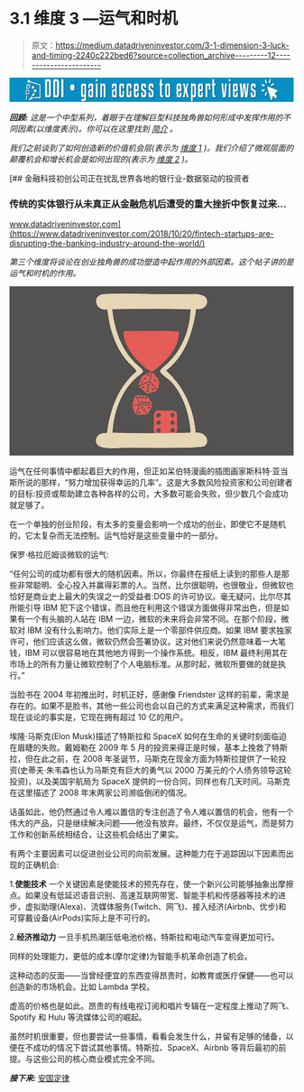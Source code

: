 # 3.1 维度 3 —运气和时机

> 原文：<https://medium.datadriveninvestor.com/3-1-dimension-3-luck-and-timing-2240c222bed6?source=collection_archive---------12----------------------->

[![](img/d97e71da7da0eb242d8b6a73b11bdda7.png)](http://www.track.datadriveninvestor.com/1B9E)

***回顾:*** *这是一个中型系列，着眼于在理解巨型科技独角兽如何形成中发挥作用的不同因素(以维度表示)。你可以在这里找到* [*简介*](https://medium.com/datadriveninvestor/intro-tech-startup-unicorns-be40ed9ff9c9) *。*

*我们之前谈到了如何创造新的价值机会层(表示为* [*维度 1*](https://medium.com/datadriveninvestor/dimension-1-value-creation-opportunity-at-macro-level-b205a8f05561) *)。我们介绍了微观层面的颠覆机会和增长机会是如何出现的(表示为* [*维度 2*](https://medium.com/datadriveninvestor/dimension-2-disruption-opportunity-at-micro-level-and-growth-e37f078544eb) *)。*

[](https://www.datadriveninvestor.com/2018/10/20/fintech-startups-are-disrupting-the-banking-industry-around-the-world/) [## 金融科技初创公司正在扰乱世界各地的银行业-数据驱动的投资者

### 传统的实体银行从未真正从金融危机后遭受的重大挫折中恢复过来…

www.datadriveninvestor.com](https://www.datadriveninvestor.com/2018/10/20/fintech-startups-are-disrupting-the-banking-industry-around-the-world/) 

*第三个维度将谈论在创业独角兽的成功塑造中起作用的外部因素。这个帖子讲的是运气和时机的作用。*

![](img/f7ec65d0895d00a843a60cc361467a35.png)

运气在任何事情中都起着巨大的作用，但正如呆伯特漫画的插图画家斯科特·亚当斯所说的那样，“努力增加获得幸运的几率”。这是大多数风险投资家和公司创建者的目标:投资或帮助建立各种各样的公司，大多数可能会失败，但少数几个会成功就足够了。

在一个单独的创业阶段，有太多的变量会影响一个成功的创业，即使它不是随机的，它太复杂而无法控制。运气恰好是这些变量中的一部分。

保罗·格拉厄姆谈微软的运气:

“任何公司的成功都有很大的随机因素。所以，你最终在报纸上读到的那些人是那些非常聪明、全心投入并赢得彩票的人。当然，比尔很聪明，也很敬业，但微软也恰好是商业史上最大的失误之一的受益者:DOS 的许可协议。毫无疑问，比尔尽其所能引导 IBM 犯下这个错误，而且他在利用这个错误方面做得非常出色，但是如果有一个有头脑的人站在 IBM 一边，微软的未来将会非常不同。在那个阶段，微软对 IBM 没有什么影响力。他们实际上是一个零部件供应商。如果 IBM 要求独家许可，他们应该这么做，微软仍然会签署协议。这对他们来说仍然意味着一大笔钱，IBM 可以很容易地在其他地方得到一个操作系统。相反，IBM 最终利用其在市场上的所有力量让微软控制了个人电脑标准。从那时起，微软所要做的就是执行。”

当脸书在 2004 年初推出时，时机正好，感谢像 Friendster 这样的前辈，需求是存在的。如果不是脸书，其他一些公司也会以自己的方式来满足这种需求，而我们现在谈论的事实是，它现在拥有超过 10 亿的用户。

埃隆·马斯克(Elon Musk)描述了特斯拉和 SpaceX 如何在生命的关键时刻面临迫在眉睫的失败。戴姆勒在 2009 年 5 月的投资来得正是时候，基本上挽救了特斯拉，但在此之前，在 2008 年圣诞节，马斯克在现金方面为特斯拉提供了一轮投资(史蒂夫·朱韦森也认为马斯克有巨大的勇气以 2000 万美元的个人债务领导这轮投资)，以及美国宇航局为 SpaceX 提供的一份合同，同样也有几天时间。马斯克在这里描述了 2008 年末两家公司濒临倒闭的情况。

话虽如此，他仍然通过令人难以置信的专注创造了令人难以置信的机会，他有一个伟大的产品，只是继续解决问题——他没有放弃。最终，不仅仅是运气，而是努力工作和创新系统相结合，让这些机会结出了果实。

有两个主要因素可以促进创业公司的向前发展。这种能力在于追踪因以下因素而出现的正确机会:

1.**使能技术**
一个关键因素是使能技术的预先存在，使一个新兴公司能够抽象出摩擦点。如果没有低延迟语音识别、高速互联网带宽、智能手机和传感器等技术的进步，虚拟助理(Alexa)、流媒体服务(Twitch、网飞)、接入经济(Airbnb、优步)和可穿戴设备(AirPods)实际上是不可行的。

2.**经济推动力**
一旦手机热潮压低电池价格，特斯拉和电动汽车变得更加可行。

同样的处理能力，更低的成本(摩尔定律)为智能手机革命创造了机会。

这种动态的反面——当曾经便宜的东西变得昂贵时，如教育或医疗保健——也可以创造新的市场机会。比如 Lambda 学校。

虚高的价格也是如此。昂贵的有线电视订阅和唱片专辑在一定程度上推动了网飞、Spotify 和 Hulu 等流媒体公司的崛起。

虽然时机很重要，但也要尝试一些事情，看看会发生什么，并留有足够的储备，以便在不成功的情况下尝试其他事情。特斯拉、SpaceX、Airbnb 等背后最初的前提。与这些公司的核心商业模式完全不同。

***接下来:*** [安国定律](https://medium.com/@arvindvairavan/3-2-dimension-3-amaras-law-556288c7e887)